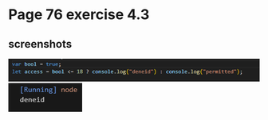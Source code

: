 # Page 76 exercise 4.3

## screenshots

![code](screenshots/code.png)
![output](screenshots/output.png)
